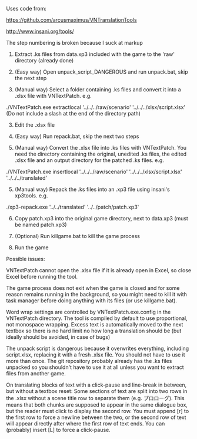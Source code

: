 Uses code from:

https://github.com/arcusmaximus/VNTranslationTools

http://www.insani.org/tools/


The step numbering is broken because I suck at markup

1. Extract .ks files from data.xp3 included with the game to the 'raw' directory (already done)

2. (Easy way) Open unpack_script_DANGEROUS and run unpack.bat, skip the next step 

2. (Manual way) Select a folder containing .ks files and convert it into a .xlsx file with VNTextPatch. e.g. 

./VNTextPatch.exe extractlocal '../../../raw/scenario' '../../../xlsx/script.xlsx'
(Do not include a slash at the end of the directory path)

3. Edit the .xlsx file

4. (Easy way) Run repack.bat, skip the next two steps

4. (Manual way) Convert the .xlsx file into .ks files with VNTextPatch. You need the directory containing the original, unedited .ks files, the edited .xlsx file and an output directory for the patched .ks files. e.g.

./VNTextPatch.exe insertlocal '../../../raw/scenario' '../../../xlsx/script.xlsx' '../../../translated'

5. (Manual way) Repack the .ks files into an .xp3 file using insani's xp3tools. e.g.

./xp3-repack.exe '../../translated' '../../patch/patch.xp3'

6. Copy patch.xp3 into the original game directory, next to data.xp3 (must be named patch.xp3)

7. (Optional) Run killgame.bat to kill the game process

8. Run the game

Possible issues:

VNTextPatch cannot open the .xlsx file if it is already open in Excel, so close Excel before running the tool.

The game process does not exit when the game is closed and for some reason remains running in the background, so you might need to kill it with task manager before doing anything with its files (or use killgame.bat).

Word wrap settings are controlled by VNTextPatch.exe.config in the VNTextPatch directory. The tool is compiled by default to use proportional, not monospace wrapping. Excess text is automatically moved to the next textbox so there is no hard limit no how long a translation should be (but ideally should be avoided, in case of bugs)

The unpack script is dangerous because it overwrites everything, including script.xlsx, replacing it with a fresh .xlsx file. You should not have to use it more than once. The git repository probably already has the .ks files unpacked so you shouldn't have to use it at all unless you want to extract files from another game.

On translating blocks of text with a click-pause and line-break in between, but without a textbox reset:
Some sections of text are split into two rows in the .xlsx without a scene title row to separate them (e.g. プロローグ). This means that both chunks are supposed to appear in the same dialogue box, but the reader must click to display the second row.
You must append [r] to the first row to force a newline between the two, or the second row of text will appear directly after where the first row of text ends. You can (probably) insert [L] to force a click-pause. 
